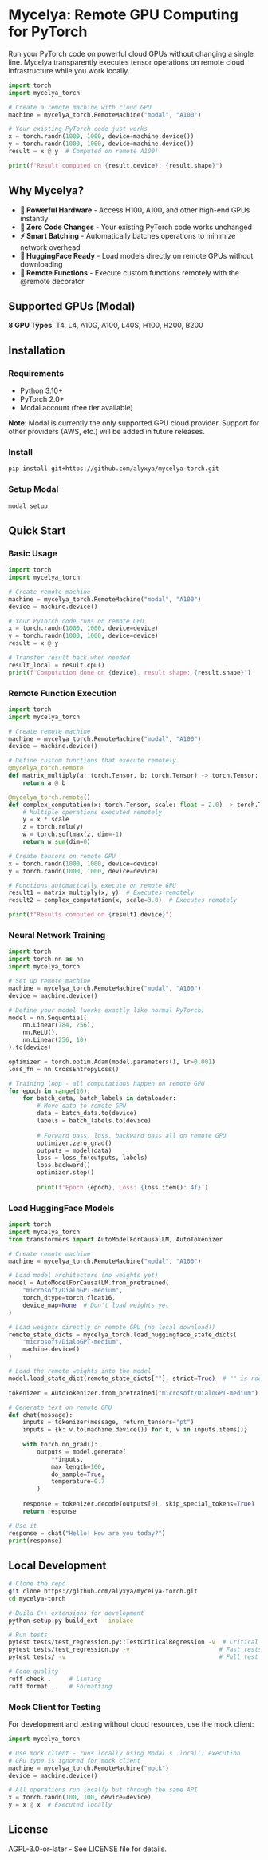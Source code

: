 # Mycelya: Remote GPU Computing for PyTorch

Run your PyTorch code on powerful cloud GPUs without changing a single line. Mycelya transparently executes tensor operations on remote cloud infrastructure while you work locally.

```python
import torch
import mycelya_torch

# Create a remote machine with cloud GPU
machine = mycelya_torch.RemoteMachine("modal", "A100")

# Your existing PyTorch code just works
x = torch.randn(1000, 1000, device=machine.device())
y = torch.randn(1000, 1000, device=machine.device())
result = x @ y  # Computed on remote A100!

print(f"Result computed on {result.device}: {result.shape}")
```

## Why Mycelya?

- **🚀 Powerful Hardware** - Access H100, A100, and other high-end GPUs instantly
- **🔧 Zero Code Changes** - Your existing PyTorch code works unchanged
- **⚡ Smart Batching** - Automatically batches operations to minimize network overhead
- **🤖 HuggingFace Ready** - Load models directly on remote GPUs without downloading
- **🎯 Remote Functions** - Execute custom functions remotely with the @remote decorator

## Supported GPUs (Modal)

**8 GPU Types**: T4, L4, A10G, A100, L40S, H100, H200, B200

## Installation

### Requirements
- Python 3.10+
- PyTorch 2.0+
- Modal account (free tier available)

**Note**: Modal is currently the only supported GPU cloud provider. Support for other providers (AWS, etc.) will be added in future releases.

### Install
```bash
pip install git+https://github.com/alyxya/mycelya-torch.git
```

### Setup Modal
```bash
modal setup
```

## Quick Start

### Basic Usage
```python
import torch
import mycelya_torch

# Create remote machine
machine = mycelya_torch.RemoteMachine("modal", "A100")
device = machine.device()

# Your PyTorch code runs on remote GPU
x = torch.randn(1000, 1000, device=device)
y = torch.randn(1000, 1000, device=device)
result = x @ y

# Transfer result back when needed
result_local = result.cpu()
print(f"Computation done on {device}, result shape: {result.shape}")
```

### Remote Function Execution
```python
import torch
import mycelya_torch

# Create remote machine
machine = mycelya_torch.RemoteMachine("modal", "A100")
device = machine.device()

# Define custom functions that execute remotely
@mycelya_torch.remote
def matrix_multiply(a: torch.Tensor, b: torch.Tensor) -> torch.Tensor:
    return a @ b

@mycelya_torch.remote()
def complex_computation(x: torch.Tensor, scale: float = 2.0) -> torch.Tensor:
    # Multiple operations executed remotely
    y = x * scale
    z = torch.relu(y)
    w = torch.softmax(z, dim=-1)
    return w.sum(dim=0)

# Create tensors on remote GPU
x = torch.randn(1000, 1000, device=device)
y = torch.randn(1000, 1000, device=device)

# Functions automatically execute on remote GPU
result1 = matrix_multiply(x, y)  # Executes remotely
result2 = complex_computation(x, scale=3.0)  # Executes remotely

print(f"Results computed on {result1.device}")
```

### Neural Network Training
```python
import torch
import torch.nn as nn
import mycelya_torch

# Set up remote machine
machine = mycelya_torch.RemoteMachine("modal", "A100")
device = machine.device()

# Define your model (works exactly like normal PyTorch)
model = nn.Sequential(
    nn.Linear(784, 256),
    nn.ReLU(),
    nn.Linear(256, 10)
).to(device)

optimizer = torch.optim.Adam(model.parameters(), lr=0.001)
loss_fn = nn.CrossEntropyLoss()

# Training loop - all computations happen on remote GPU
for epoch in range(10):
    for batch_data, batch_labels in dataloader:
        # Move data to remote GPU
        data = batch_data.to(device)
        labels = batch_labels.to(device)
        
        # Forward pass, loss, backward pass all on remote GPU
        optimizer.zero_grad()
        outputs = model(data)
        loss = loss_fn(outputs, labels)
        loss.backward()
        optimizer.step()
        
        print(f'Epoch {epoch}, Loss: {loss.item():.4f}')
```

### Load HuggingFace Models
```python
import torch
import mycelya_torch
from transformers import AutoModelForCausalLM, AutoTokenizer

# Create remote machine
machine = mycelya_torch.RemoteMachine("modal", "A100")

# Load model architecture (no weights yet)
model = AutoModelForCausalLM.from_pretrained(
    "microsoft/DialoGPT-medium",
    torch_dtype=torch.float16,
    device_map=None  # Don't load weights yet
)

# Load weights directly on remote GPU (no local download!)
remote_state_dicts = mycelya_torch.load_huggingface_state_dicts(
    "microsoft/DialoGPT-medium",
    machine.device()
)

# Load the remote weights into the model
model.load_state_dict(remote_state_dicts[""], strict=True)  # "" is root directory

tokenizer = AutoTokenizer.from_pretrained("microsoft/DialoGPT-medium")

# Generate text on remote GPU
def chat(message):
    inputs = tokenizer(message, return_tensors="pt")
    inputs = {k: v.to(machine.device()) for k, v in inputs.items()}
    
    with torch.no_grad():
        outputs = model.generate(
            **inputs,
            max_length=100,
            do_sample=True,
            temperature=0.7
        )
    
    response = tokenizer.decode(outputs[0], skip_special_tokens=True)
    return response

# Use it
response = chat("Hello! How are you today?")
print(response)
```

## Local Development

```bash
# Clone the repo
git clone https://github.com/alyxya/mycelya-torch.git
cd mycelya-torch

# Build C++ extensions for development
python setup.py build_ext --inplace

# Run tests
pytest tests/test_regression.py::TestCriticalRegression -v  # Critical tests (<30s)
pytest tests/test_regression.py -v                         # Fast tests (~2-5min)
pytest tests/ -v                                           # Full test suite (~10-30min)

# Code quality
ruff check .     # Linting
ruff format .    # Formatting
```

### Mock Client for Testing

For development and testing without cloud resources, use the mock client:

```python
import mycelya_torch

# Use mock client - runs locally using Modal's .local() execution
# GPU type is ignored for mock client
machine = mycelya_torch.RemoteMachine("mock")
device = machine.device()

# All operations run locally but through the same API
x = torch.randn(100, 100, device=device)
y = x @ x  # Executed locally
```

## License

AGPL-3.0-or-later - See LICENSE file for details.

